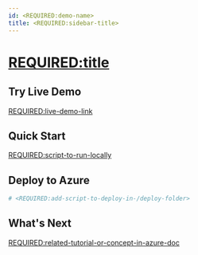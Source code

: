 ```yaml
---
id: <REQUIRED:demo-name>
title: <REQUIRED:sidebar-title>
---
```


# <REQUIRED:title>

## Try Live Demo

<REQUIRED:live-demo-link>

## Quick Start

<REQUIRED:script-to-run-locally>

## Deploy to Azure

``` bash
# <REQUIRED:add-script-to-deploy-in-/deploy-folder>
```

## What's Next

<REQUIRED:related-tutorial-or-concept-in-azure-doc>